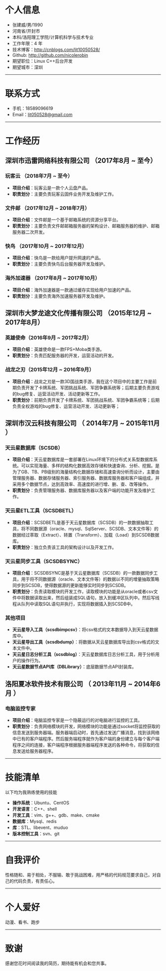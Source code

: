# 个人信息

 - 张建威/男/1990
 - 河南省/开封市
 - 本科/洛阳理工学院/计算机科学与技术专业 
 - 工作年限：4 年
 - 技术博客：http://cnblogs.com/lit10050528/
 - Github: http://github.com/nicolerobin
 - 期望职位：Linux C++后台开发
 - 期望城市：深圳

---

# 联系方式

- 手机：18589096619
- Email：lit050528@gmail.com 

---

# 工作经历
## 深圳市迅雷网络科技有限公司 （2017年8月 ~ 至今）
### 玩客云 （2018年7月 ~ 至今）
* __项目介绍__：玩客云是一款个人云盘产品。
* __职责划分__：主要负责玩客云固件业务开发及维护工作。

### 文件邮 （2017年12月 ~ 2018年7月）
* __项目介绍__：文件邮是一个基于邮箱系统的资源分享平台。
* __职责划分__：主要负责文件邮邮箱服务器的架构设计、邮箱服务器的维护、邮箱服务器二次开发。

### 快鸟 （2017年10月 ~ 2017年12月）
* __项目介绍__：快鸟是一款给用户提升网速的产品。
* __职责划分__：主要负责快鸟后台服务器开发及维护。

### 海外加速器 （2017年8月 ~ 2017年10月）
* __项目介绍__：海外加速器是一款通过缓存实现给用户加速的产品。
* __职责划分__：主要负责海外加速服务器开发及维护。

## 深圳市大梦龙途文化传播有限公司 （2015年12月 ~ 2017年8月）

### 英雄使命（2016年9月 ~ 2017年2月）
* __项目介绍__：英雄使命是一款FPS+Moba类手游。
* __职责划分__：负责匹配服务器的开发，运营活动的开发。

### 战龙之刃（2015年12月 ~ 2016年9月）
* __项目介绍__：战龙之刃是一款3D国战类手游，我在这个项目中的主要工作是前期负责开发了卡牌系统、军团挑战系统、军团争霸系统等；后期主要负责游戏的bug修复、运营活动开发、活动更新等工作。
* __职责划分__：前期负责开发了卡牌系统、军团挑战系统、军团争霸系统等；后期负责全权游戏的bug修复、运营活动开发、活动更新等；

## 深圳市汉云科技有限公司 （ 2014年7月 ~ 2015年11月 ）

### 天云星数据库（SCSDB）
* __项目介绍__：天云星数据库是一套部署在Linux环境下的分布式关系型数据库系统。可以实现海量、多样的结构化数据高效存储和快速查询、分析、挖掘。是为了GB、TB、PB级别的海量结构化数据存储和高速查询分析而设计，主要由管理服务器、数据存储服务器、索引服务器、数据库服务器和客户端组成，并采用多个数据节点，达到高效率、高速度的进行增、删、查、改等操作。
* __职责划分__：负责管理服务器、数据库服务器以及客户端的功能开发及维护工作。

### 天云星ETL工具（SCSDBETL）
* __项目介绍__：SCSDBETL是基于天云星数据库（SCSDB）的一款数据抽取工具，将不同数据源（oracle、mysql、SqlServer、SCSDB、文本文件等）的数据经过萃取（Extract）、转置（Transform）、加载（Load）到SCSDB数据库。
* __职责划分__：独立负责该工具的架构设计以及开发工作。

### 天云星同步工具（SCSDBSYNC）
* __项目介绍__：SCSDBSYNC是基于天云星数据库（SCSDB）的一款数据同步工具，用于将不同数据源（oracle、文本文件等）的数据以不同的增量抽取策略同步到SCSDB，使得数据源的更新能够实时同步到SCSDB。
* __职责划分__：负责读取模块的开发工作，读取模块的功能是从oracle或者csv文件中将数据读取出来，然后组装成SQL语句，放入到缓冲区队列中。然后写线程从队列中读取SQL语句并执行，实现将数据插入到SCSDB中。

### 其他项目
* __天云星导入工具（scsdbimpcsv）__：将csv格式的文本数据导入到天云星数据库中。  
* __天云星导出工具（scsdbdump）__：将数据从天云星数据库导出到csv格式的文本文件中。  
* __天云星日志分析工具（scsdblog）__：天云星数据库日志分析工具，用于分析用户的操作行为。  
* __天云星数据节点API库（DBLibrary）__：底层数据节点API封装库。  

 
## 洛阳夏冰软件技术有限公司 （ 2013年11月 ~ 2014年6月 ）

### 电脑监控专家
* __项目介绍__：电脑监控专家是一个隐蔽运行的对电脑进行监控的工具。
* __职责划分__：负责网络模块的开发，网络模块的功能是通过socket将监控获取的信息发送到服务器端。服务器端启动时，首先通过发送广播消息，找到该网络中已有的客户端程序。然后服务端程序就作为客户端的身份建立与每个客户端程序之间的连接，客户端程序根据服务器端程序发送的各种命令，将获取的信息发送给服务器程序。

---

# 技能清单

以下均为我熟练使用的技能

* __操作系统__：Ubuntu、CentOS
* __开发语言__：C++、shell
* __开发工具__：vim、g++、gdb、make、cmake
* __数据库__：Mysql、redis
* __库__：STL、libevent、muduo
* __版本控制工具__：svn、git

---

# 自我评价
性格随和、易于相处，不服输、敢于挑战困难，用严格的代码规范要求自己，对自己的代码负责，有责任心。

---

# 个人爱好
动漫、看书、跑步

---

# 致谢
感谢您花时间阅读我的简历，期待能有机会和您共事。
